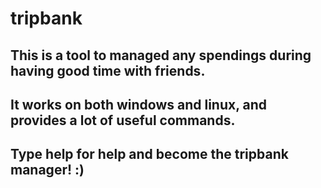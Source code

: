 # tripbank

## This is a tool to managed any spendings during having good time with friends.
## It works on both windows and linux, and provides a lot of useful commands.
## Type help for help and become the tripbank manager! :)
